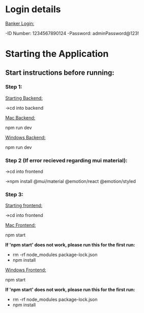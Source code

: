 # Login details

<ins>Banker Login:</ins>

-ID Number: 1234567890124
-Password: adminPassword@123!


# Starting the Application

## Start instructions before running:


### Step 1:


<ins>Starting Backend:</ins>


->cd into backend


<ins>Mac Backend:</ins>

npm run dev

<ins>Windows Backend:</ins>

npm run dev


### Step 2 (If error recieved regarding mui material):

->cd into frontend

->npm install @mui/material @emotion/react @emotion/styled



### Step 3:


<ins>Starting frontend:</ins>


->cd into frontend


<ins>Mac Frontend:</ins>

npm start

**If 'npm start' does not work, please run this for the first run:**

- rm -rf node_modules package-lock.json
- npm install


<ins>Windows Frontend:</ins>

npm start

**If 'npm start' does not work, please run this for the first run:**

- rm -rf node_modules package-lock.json
- npm install
